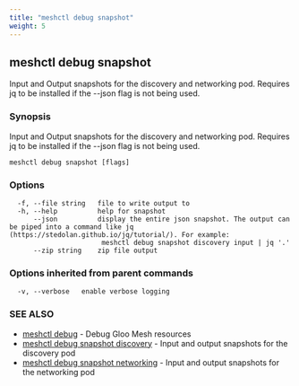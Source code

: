 ```yaml
---
title: "meshctl debug snapshot"
weight: 5
---
```

## meshctl debug snapshot

Input and Output snapshots for the discovery and networking pod. Requires jq to be installed if the --json flag is not being used.

### Synopsis

Input and Output snapshots for the discovery and networking pod. Requires jq to be installed if the --json flag is not being used.

```
meshctl debug snapshot [flags]
```

### Options

```
  -f, --file string   file to write output to
  -h, --help          help for snapshot
      --json          display the entire json snapshot. The output can be piped into a command like jq (https://stedolan.github.io/jq/tutorial/). For example:
                       meshctl debug snapshot discovery input | jq '.'
      --zip string    zip file output
```

### Options inherited from parent commands

```
  -v, --verbose   enable verbose logging
```

### SEE ALSO

* [meshctl debug](../meshctl_debug)	 - Debug Gloo Mesh resources
* [meshctl debug snapshot discovery](../meshctl_debug_snapshot_discovery)	 - Input and output snapshots for the discovery pod
* [meshctl debug snapshot networking](../meshctl_debug_snapshot_networking)	 - Input and output snapshots for the networking pod

